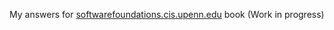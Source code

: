 My answers for [softwarefoundations.cis.upenn.edu](https://softwarefoundations.cis.upenn.edu/) book
(Work in progress)
